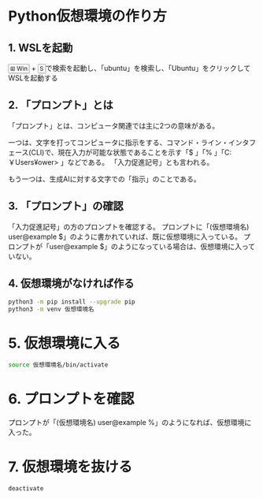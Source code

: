 # Python仮想環境の作り方

## 1. WSLを起動

<kbd class="keyboard-key nowrap" lang="en" style="border: 1px solid #aaa; border-radius: 2px; box-shadow: 1px 2px 2px #ddd; background-color: #f9f9f9; background-image: linear-gradient(top, #eee, #f9f9f9, #eee); padding: 1px 3px; font-family: inherit; font-size: 0.85em;"><span class="Unicode">⊞</span> Win</kbd>
+
<kbd class="keyboard-key nowrap" lang="en" style="border: 1px solid #aaa; border-radius: 2px; box-shadow: 1px 2px 2px #ddd; background-color: #f9f9f9; background-image: linear-gradient(top, #eee, #f9f9f9, #eee); padding: 1px 3px; font-family: inherit; font-size: 0.85em;">S</kbd>で検索を起動し、「ubuntu」を検索し、「Ubuntu」をクリックしてWSLを起動する

## 2. 「プロンプト」とは
「プロンプト」とは、コンピュータ関連では主に2つの意味がある。

一つは、文字を打ってコンピュータに指示をする、コマンド・ライン・インタフェース(CLI)で、現在入力が可能な状態であることを示す「$ 」「% 」「C:￥Users¥ower> 」などである。
「入力促進記号」とも言われる。

もう一つは、生成AIに対する文字での「指示」のことである。

## 3. 「プロンプト」の確認

「入力促進記号」の方のプロンプトを確認する。
プロンプトに「(仮想環境名) user@example $」のように書かれていれば、既に仮想環境に入っている。
プロンプトが「user@example $」のようになっている場合は、仮想環境に入っていない。

## 4. 仮想環境がなければ作る

```sh
python3 -m pip install --upgrade pip
python3 -m venv 仮想環境名
```

# 5. 仮想環境に入る

```sh
source 仮想環境名/bin/activate
```

# 6. プロンプトを確認

プロンプトが「(仮想環境名) user@example %」のようになれば、仮想環境に入った。

# 7. 仮想環境を抜ける
```sh
deactivate
```

